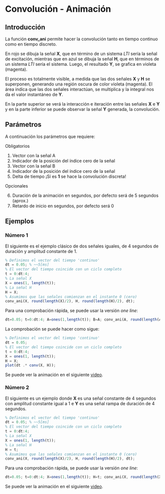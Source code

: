 # Convolución - Animación

## Introducción

La función **conv_ani** permite hacer la convolución tanto en tiempo continuo como
en tiempo discreto.

En rojo se dibuja la señal **X**, que en término de un sistema _LTI_ sería la señal
de excitación, mientras que en azul se dibuja la señal **H**, que en términos de un
sistema _LTI_ sería el sistema. Luego, el resultado **Y**, se grafica en violeta
(magenta).

El proceso es totalmente visible, a medida que las dos señales **X** y **H** se
superponen, generando una región oscura de color violeta (magenta). El área indica
que las dos señales interactúan, se multiplica y la integral nos da el valor
instantáneo de **Y**.

En la parte superior se verá la interacción e iteración entre las señales **X**
e **Y** y en la parte inferior se puede observar la señal **Y** generada, la
convolución.

## Parámetros

A continuación los parámetros que requiere:

Obligatorios

1. Vector con la señal A
2. Indicador de la posición del índice cero de la señal
3. Vector con la señal B
4. Indicador de la posición del índice cero de la señal
5. Delta de tiempo ¡Sí es **1** se hace la convolución discreta!

Opcionales

6. Duración de la animación en segundos, por defecto será de 5 segundos (aprox.)
7. Retardo de inicio en segundos, por defecto será 0

## Ejemplos

### Número 1

El siguiente es el ejemplo clásico de dos señales iguales, de 4 segundos de
duración y amplitud constante de 1.

```octave
% Definimos el vector del tiempo 'continuo'
dt = 0.05; % ~~5[ms]
% El vector del tiempo coincide con un ciclo completo
t = 0:dt:4;
% La señal X
X = ones(1, length(t));
% La señal H
H = X;
% Asumimos que las señales comienzan en el instante 0 (cero)
conv_ani(X, round(length(X)/2), H, round(length(H)/2), dt);
```

Para una comprobación rápida, se puede usar la versión _one line_:

```octave
dt=0.05; t=0:dt:4; A=ones(1,length(t)); B=A; conv_ani(A, round(length(A)/2), B, round(length(B)/2), dt);
```
La comprobación se puede hacer como sigue:

```octave
% Definimos el vector del tiempo 'continuo'
dt = 0.05;
% El vector del tiempo coincide con un ciclo completo
t = 0:dt:4;
X = ones(1, length(t));
H = X;
plot(dt .* conv(X, H));
```

Se puede ver la animación en el siguiente [video](https://youtu.be/NIH-_wS3ZSE).

### Número 2

El siguiente es un ejemplo donde **X** es una señal constante de 4 segundos con
amplitud constante igual a 1 e **Y** es una señal rampa de duración de 4
segundos.

```octave
% Definimos el vector del tiempo 'continuo'
dt = 0.05; % ~~5[ms]
% El vector del tiempo coincide con un ciclo completo
t = 0:dt:4;
% La señal X
X = ones(1, length(t));
% La señal H
H = t;
% Asumimos que las señales comienzan en el instante 0 (cero)
conv_ani(X, round(length(X)/2), H, round(length(H)/2), dt);
```

Para una comprobación rápida, se puede usar la versión _one line_:

```octave
dt=0.05; t=0:dt:4; X=ones(1,length(t)); H=t; conv_ani(X, round(length(X)/2), H, round(length(H)/2), dt);
```

Se puede ver la animación en el siguiente [video](https://youtu.be/ky1QegQ7UG4).
